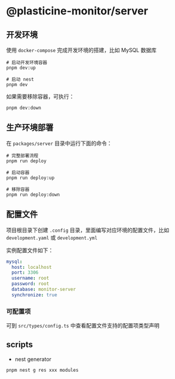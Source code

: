 # @plasticine-monitor/server

## 开发环境

使用 `docker-compose` 完成开发环境的搭建，比如 MySQL 数据库

```shell
# 启动开发环境容器
pnpm dev:up

# 启动 nest
pnpm dev
```

如果需要移除容器，可执行：

```shell
pnpm dev:down
```

## 生产环境部署

在 `packages/server` 目录中运行下面的命令：

```shell
# 完整部署流程
pnpm run deploy

# 启动容器
pnpm run deploy:up

# 移除容器
pnpm run deploy:down
```

## 配置文件

项目根目录下创建 `.config` 目录，里面编写对应环境的配置文件，比如 `development.yaml` 或 `development.yml`

实例配置文件如下：

```yaml
mysql:
  host: localhost
  port: 3306
  username: root
  password: root
  database: monitor-server
  synchronize: true
```

### 可配置项

可到 `src/types/config.ts` 中查看配置文件支持的配置项类型声明

## scripts

- nest generator

```shell
pnpm nest g res xxx modules
```
